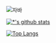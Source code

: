 
![자바](https://img.shields.io/badge/-자바-007396?style=flat&logo=Java&logoColor=ffffff)

[![*'s github stats](https://github-readme-stats.vercel.app/api?username=ur-developer&show_icons=true&theme=radical)](https://github.com/ur-developer)

[![Top Langs](https://github-readme-stats.vercel.app/api/top-langs/?username=ur-developer&layout=compact)](https://github.com/ur-developer/github-readme-stats)
